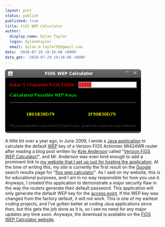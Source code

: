 ```yaml
---
layout: post
status: publish
published: true
title: FiOS WEP Calculator
author:
  display_name: Dylan Taylor
  login: dylanmtaylor
  email: dylan.m.taylor92@gmail.com
date: '2010-07-29 19:16:08 +0000'
date_gmt: '2010-07-29 19:16:08 +0000'
---
```

<p><a href="/images/blog/2010/11/fios_wep_calculator.png"><img class="alignnone size-full wp-image-65" title="FiOS WEP Calculator" src="/images/blog/2010/11/fios_wep_calculator.png" alt="" width="441" height="206" /></a></p>
<p>A little bit over a year ago, in June 2009, I wrote a <a class="zem_slink" title="Java (software platform)" rel="wikipedia" href="http://en.wikipedia.org/wiki/Java_%28software_platform%29">Java application</a> to calculate the default <a class="zem_slink" title="Wired Equivalent Privacy" rel="wikipedia" href="http://en.wikipedia.org/wiki/Wired_Equivalent_Privacy">WEP</a> key of a Verizon FiOS Actiontec MI424WR router after reading a blog post written by <a href="http://xkyle.com/">Kyle Anderson</a> called "<a href="http://xkyle.com/2009/03/03/verizon-fios-wireless-key-calculator/">Verizon FiOS WEP Calculator!</a>", and Mr. Anderson was even kind enough to add a prominent link to <a title=" FiOS WEP Calculator" href="http://fwc.dylanmtaylor.com/">my website that I set up just for hosting the application</a>. At the time of writing this, my site is currently the first result on the <a class="zem_slink" title="Google" rel="homepage" href="http://google.com">Google</a> search results page for "<a title="FiOS WEP Calculator" href="http://www.google.com/search?client=ubuntu&amp;channel=fs&amp;q=fios+wep+calculator&amp;ie=utf-8&amp;oe=utf-8">fios wep calculator</a>". As I said on my website, this is for educational purposes, and I am in no way responsible for how you use it. Anyways, I created this application to demonstrate a major security flaw in the way the routers generate their default password. This application will only generate the default WEP key for the <a class="zem_slink" title="Wireless access point" rel="wikipedia" href="http://en.wikipedia.org/wiki/Wireless_access_point">access point</a>. If the WEP key was changed from the factory default, it will not work. This is one of my earliest coding projects, and I've gotten better at coding Java applications since then, but this gets the job done as it is, so I see no need for any major updates any time soon. Anyways, the download is available on the <a title="FiOS WEP Calculator" href="http://fwc.dylanmtaylor.com/">FiOS WEP Calculator website</a>.</p>
